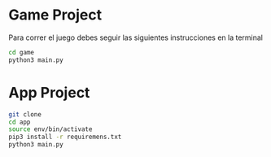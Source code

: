 # Game Project 

Para correr el juego debes seguir las siguientes instrucciones en la terminal

```sh
cd game 
python3 main.py
```

# App Project 

```sh
git clone
cd app
source env/bin/activate
pip3 install -r requiremens.txt
python3 main.py
```